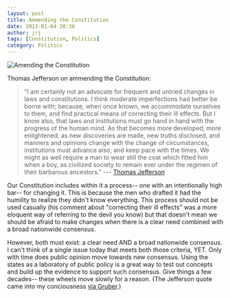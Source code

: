 ```yaml
---
layout: post
title: Ammending the Constitution
date: 2013-01-04 20:38
author: jrj
tags: [Constitution, Politics]
category: Politics
---
```

![Amending the Constitution](http://jrjblog.constellationofideas.com/wp-content/uploads/sites/9/2013/01/constitution.png "Amending the Constitution")

Thomas Jefferson on ammending the Constitution:

> "I am certainly not an advocate for frequent and untried changes in laws and constitutions. I think moderate imperfections had better be borne with; because, when once known, we accommodate ourselves to them, and find practical means of correcting their ill effects. But I know also, that laws and institutions must go hand in hand with the progress of the human mind. As that becomes more developed, more enlightened, as new discoveries are made, new truths disclosed, and manners and opinions change with the change of circumstances, institutions must advance also, and keep pace with the times. We might as well require a man to wear still the coat which fitted him when a boy, as civilized society to remain ever under the regimen of their barbarous ancestors." --- [Thomas Jefferson](http://www.monticello.org/site/jefferson/quotations-jefferson-memorial)

Our Constitution includes within it a process-- one with an intentionally high bar-- for changing it. This is because the men who drafted it had the humility to realize they didn't know everything. This process should not be used casually (his comment about "correcting their ill effects" was a more eloquent way of referring to the devil you know) but that doesn't mean we should be afraid to make changes when there is a clear need combined with a broad nationwide consensus.

However, both must exist: a clear need AND a broad nationwide consensus. I can't think of a single issue today that meets both those criteria, YET. Only with time does public opinion move towards new consensus. Using the states as a laboratory of public policy is a great way to test out concepts and build up the evidence to support such consensus. Give things a few decades-- these wheels move slowly for a reason. (The Jefferson quote came into my conciousness [via Gruber](http://daringfireball.net/linked/2012/12/17/jefferson-progress).)
